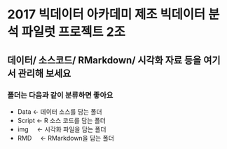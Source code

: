 # 2017 빅데이터 아카데미 제조 빅데이터 분석 파일럿 프로젝트 2조

## 데이터/ 소스코드/ RMarkdown/ 시각화 자료 등을 여기서 관리해 보세요

### 폴더는 다음과 같이 분류하면 좋아요

* Data    <- 데이터 소스를 담는 폴더
* Script  <- R 소스 코드를 담는 폴더
* img     <- 시각화 파일을 담는 폴더
* RMD     <- RMarkdown을 담는 폴더

